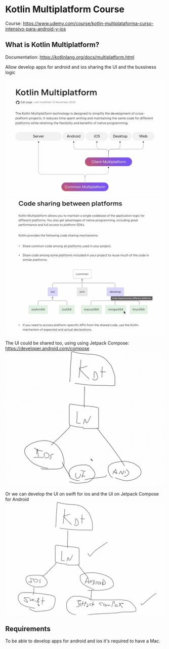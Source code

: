 # Kotlin Multiplatform Course

Course: https://www.udemy.com/course/kotlin-multiplataforma-curso-intensivo-para-android-y-ios

## What is Kotlin Multiplatform?

Documentation: https://kotlinlang.org/docs/multiplatform.html

Allow develop apps for android and ios sharing the UI and the bussiness logic

![Kotlin](screenshots/1.png)
![Kotlin](screenshots/2.png)


The UI could be shared too, using using Jetpack Compose: https://developer.android.com/compose
![Kotlin](screenshots/3.png)

Or we can develop the UI on swift for ios and the UI on Jetpack Compose for Android
![Kotlin](screenshots/4.png)

## Requirements

To be able to develop apps for android and ios it's required to have a Mac.

